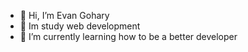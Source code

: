 - 👋 Hi, I’m Evan Gohary
- 👀 Im study web development
- 🌱 I’m currently learning how to be a better developer


